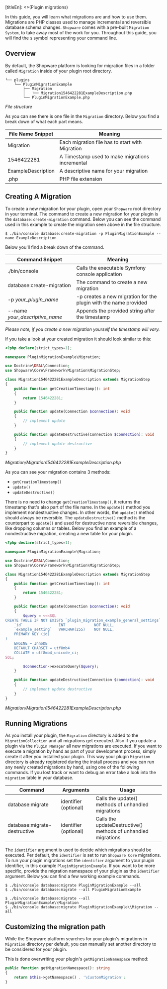 [titleEn]: <>(Plugin migrations)

In this guide, you will learn what migrations are and how to use them.
Migrations are PHP classes used to manage incremental and reversible database schema changes.
`Shopware` comes with a pre-built `Migration System`, to take away most of the work for you.
Throughout this guide, you will find the `$` symbol representing your command line.

## Overview

By default, the Shopware platform is looking for migration files in a folder called `Migration` inside of your
plugin root directory.

```
└── plugins
    └── PluginMigrationExample
        ├── Migration
        │   └── Migration1546422281ExampleDescription.php
        └── PluginMigrationExample.php
```
*File structure*

As you can see there is one file in the `Migration` directory. Below you find a break down of what each part means.

| File Name Snippet       | Meaning                                                   |
|-------------------------|-----------------------------------------------------------|
| Migration               | Each migration file has to start with Migration           |
| 1546422281              | A Timestamp used to make migrations incremental           |
| ExampleDescription      | A descriptive name for your migration                     |
| .php                    | PHP file extension                                        |


## Creating A Migration
To create a new migration for your plugin, open your `Shopware` root directory in your terminal.
The command to create a new migration for your plugin is the `database:create-migration` command.
Below you can see the command used in this example to create the migration seen above in the file structure.

```
$ ./bin/console database:create-migration -p PluginMigrationExample --name ExampleDescription
```

Below you'll find a break down of the command.

| Command Snippet                | Meaning                                                          |
|--------------------------------|------------------------------------------------------------------|
| ./bin/console                  | Calls the executable Symfony console application                 |
| database:create-migration      | The command to create a new migration                            |
| -p *your_plugin_name*          | -p creates a new migration for the plugin with the name provided |
| --name *your_descriptive_name* | Appends the provided string after the timestamp                  |

*Please note, if you create a new migration yourself the timestamp will vary.*

If you take a look at your created migration it should look similar to this:
```php
<?php declare(strict_types=1);

namespace PluginMigrationExample\Migration;

use Doctrine\DBAL\Connection;
use Shopware\Core\Framework\Migration\MigrationStep;

class Migration1546422281ExampleDescription extends MigrationStep
{
    public function getCreationTimestamp(): int
    {
        return 1546422281;
    }

    public function update(Connection $connection): void
    {
        // implement update
    }

    public function updateDestructive(Connection $connection): void
    {
        // implement update destructive
    }
}
```
*Migration/Migration1546422281ExampleDescription.php*

As you can see your migration contains 3 methods:
* `getCreationTimestamp()`
* `update()`
* `updateDestructive()`

There is no need to change `getCreationTimestamp()`, it returns the timestamp that's also part of the file name.
In the `update()` method you implement nondestructive changes. In other words, the `update()` method should always be reversible.
The `updateDestructive()` method is the counterpart to `update()` and used for destructive none reversible changes,
like dropping columns or tables.
Below you find an example of a nondestructive migration, creating a new table for your plugin.

```php
<?php declare(strict_types=1);

namespace PluginMigrationExample\Migration;

use Doctrine\DBAL\Connection;
use Shopware\Core\Framework\Migration\MigrationStep;

class Migration1546422281ExampleDescription extends MigrationStep
{
    public function getCreationTimestamp(): int
    {
        return 1546422281;
    }

    public function update(Connection $connection): void
    {
        $query = <<<SQL
CREATE TABLE IF NOT EXISTS `plugin_migration_example_general_settings` (
    `id`                INT             NOT NULL,
    `example_setting`   VARCHAR(255)    NOT NULL,
    PRIMARY KEY (id)
)
    ENGINE = InnoDB
    DEFAULT CHARSET = utf8mb4
    COLLATE = utf8mb4_unicode_ci;
SQL;

        $connection->executeQuery($query);
    }

    public function updateDestructive(Connection $connection): void
    {
        // implement update destructive
    }
}
```
*Migration/Migration1546422281ExampleDescription.php*

## Running Migrations

As you install your plugin, the `Migration` directory is added to the `MigrationCollection` and all migrations get executed.
Also if you update a plugin via the `Plugin Manager` all new migrations are executed.
If you want to execute a migration by hand as part of your development process, simply create it after you installed your plugin.
This way your plugin `Migration` directory is already registered during the install process and you can run any newly created migrations by hand,
using one of the following commands. If you lost track or want to debug an error take a look into the `migration` table in your database.

| Command                      | Arguments             | Usage                                                         |
|------------------------------|-----------------------|---------------------------------------------------------------|
| database:migrate             | identifier (optional) | Calls the update() methods of unhandled migrations            |
| database:migrate-destructive | identifier (optional) | Calls the updateDestructive() methods of unhandled migrations |

The `identifier` argument is used to decide which migrations should be executed.
Per default, the `identifier` is set to run `Shopware Core` migrations.
To run your plugin migrations set the `identifier` argument to your plugin identifier, in this example `PluginMigrationExample`.
If you want to be more specific, provide the migration namespace of your plugin as the `identifier` argument.
Below you can find a few working example commands.

```
$ ./bin/console database:migrate PluginMigrationExample --all
$ ./bin/console database:migrate --all PluginMigrationExample

$ ./bin/console database:migrate --all PluginMigrationExample\\Migration
$ ./bin/console database:migrate PluginMigrationExample\\Migration --all
```

## Customizing the migration path

While the Shopware platform searches for your plugin's migrations in `Migration` directory per default,
you can manually set another directory to be considered for your plugin.

This is done overwriting your plugin's `getMigrationNamespace` method:

```php
public function getMigrationNamespace(): string
{
    return $this->getNamespace() . '\CustomMigration';
}
```
